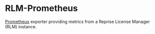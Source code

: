 # RLM-Prometheus

[Prometheus][1] exporter providing metrics from a Reprise License Manager (RLM)
instance.

[1]: https://prometheus.io/
